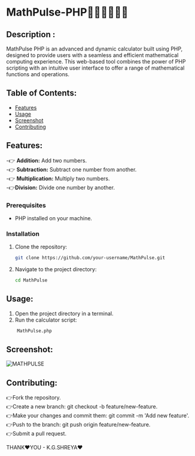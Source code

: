 # MathPulse-PHP👩‍💻👩‍💻👩‍💻

## Description :

MathPulse PHP is an advanced and dynamic calculator built using PHP, designed to provide users with a seamless and efficient mathematical computing experience. This web-based tool combines the power of PHP scripting with an intuitive user interface to offer a range of mathematical functions and operations.

## Table of Contents:

- [Features](#features)
- [Usage](#usage)
- [Screenshot](#screenshot)
- [Contributing](#contributing)

## Features:

-👉 **Addition:** Add two numbers.<br>
-👉 **Subtraction:** Subtract one number from another.<br>
-👉 **Multiplication:** Multiply two numbers.<br>
-👉**Division:** Divide one number by another.<br>

### Prerequisites

- PHP installed on your machine.

### Installation

1. Clone the repository:

    ```bash
    git clone https://github.com/your-username/MathPulse.git
    ```

2. Navigate to the project directory:

    ```bash
    cd MathPulse
    ```

## Usage:

1. Open the project directory in a terminal.
2. Run the calculator script:
```bash
    MathPulse.php
```
## Screenshot:
![MATHPULSE](https://github.com/Shreya2012p/MathPulse-PHP/assets/96654167/8d62819e-b8c8-473e-b069-4c3c7e523339)

## Contributing:

👉Fork the repository.</br>
👉Create a new branch: git checkout -b feature/new-feature.</br>
👉Make your changes and commit them: git commit -m 'Add new feature'.</br>
👉Push to the branch: git push origin feature/new-feature.</br>
👉Submit a pull request.</br>

THANK❤️YOU - K.G.SHREYA❤️

